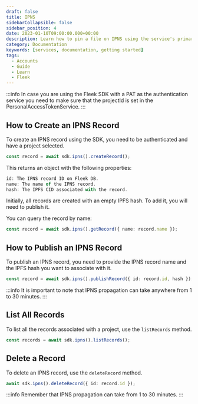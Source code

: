 ```yaml
---
draft: false
title: IPNS
sidebarCollapsible: false
sidebar_position: 4
date: 2023-01-10T09:00:00.000+00:00
description: Learn how to pin a file on IPNS using the service's primary methods. Upload files individually, in bulk, or directly from your local system.
category: Documentation
keywords: [services, documentation, getting started]
tags:
  - Accounts
  - Guide
  - Learn
  - Fleek
---
```


:::info
In case you are using the Fleek SDK with a PAT as the authentication service you need to make sure that the projectId is set in the PersonalAccessTokenService.
:::

## How to Create an IPNS Record

To create an IPNS record using the SDK, you need to be authenticated and have a project selected.

```typescript
const record = await sdk.ipns().createRecord();
```

This returns an object with the following properties:

```typescript
id: The IPNS record ID on Fleek DB.
name: The name of the IPNS record.
hash: The IPFS CID associated with the record.
```

Initially, all records are created with an empty IPFS hash. To add it, you will need to publish it.

You can query the record by name:

```typescript
const record = await sdk.ipns().getRecord({ name: record.name });
```

## How to Publish an IPNS Record

To publish an IPNS record, you need to provide the IPNS record name and the IPFS hash you want to associate with it.

```typescript
const record = await sdk.ipns().publishRecord({ id: record.id, hash });
```

:::info
It is important to note that IPNS propagation can take anywhere from 1 to 30 minutes.
:::

## List All Records

To list all the records associated with a project, use the `listRecords` method.

```typescript
const records = await sdk.ipns().listRecords();
```

## Delete a Record

To delete an IPNS record, use the `deleteRecord` method.

```typescript
await sdk.ipns().deleteRecord({ id: record.id });
```

:::info
Remember that IPNS propagation can take from 1 to 30 minutes.
:::

